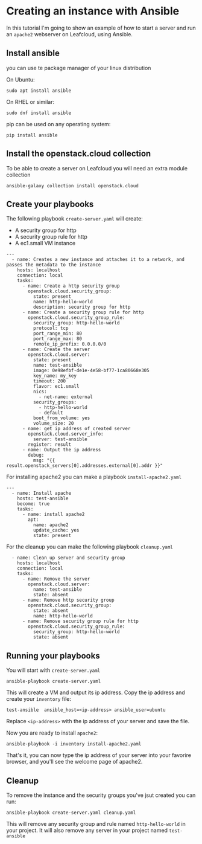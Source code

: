# Creating an instance with Ansible
In this tutorial I'm going to show an example of how to start a server and run an `apache2` webserver on Leafcloud, using Ansible.

## Install ansible

you can use te package manager of your linux distribution

On Ubuntu:
```shell
sudo apt install ansible
```

On RHEL or similar:
```shell
sudo dnf install ansible
```

pip can be used on any operating system:
```shell
pip install ansible
```

## Install the openstack.cloud collection

To be able to create a server on Leafcloud you will need an extra module collection
```shell
ansible-galaxy collection install openstack.cloud
```

## Create your playbooks

The following playbook `create-server.yaml` will create:

- A security group for http
- A security group rule for http
- A ec1.small VM instance

```shell
---
  - name: Creates a new instance and attaches it to a network, and passes the metadata to the instance
    hosts: localhost
    connection: local
    tasks:
      - name: Create a http security group
        openstack.cloud.security_group:
          state: present
          name: http-hello-world
          description: security group for http
      - name: Create a security group rule for http
        openstack.cloud.security_group_rule:
          security_group: http-hello-world
          protocol: tcp
          port_range_min: 80
          port_range_max: 80
          remote_ip_prefix: 0.0.0.0/0
      - name: Create the server
        openstack.cloud.server:
          state: present
          name: test-ansible
          image: 0e98efbf-de1e-4e58-bf77-1ca80668e305
          key_name: my_key
          timeout: 200
          flavor: ec1.small
          nics:
            - net-name: external
          security_groups:
            - http-hello-world
            - default
          boot_from_volume: yes
          volume_size: 20
      - name: get ip address of created server
        openstack.cloud.server_info:
          server: test-ansible
        register: result
      - name: Output the ip address
        debug:
          msg: "{{ result.openstack_servers[0].addresses.external[0].addr }}"
```

For installing apache2 you can make a playbook `install-apache2.yaml`
```shell
---
  - name: Install apache
    hosts: test-ansible
    become: true
    tasks:
      - name: install apache2
        apt:
          name: apache2
          update_cache: yes
          state: present
```

For the cleanup you can make the following playbook `cleanup.yaml`
```shell
  - name: Clean up server and security group
    hosts: localhost
    connection: local
    tasks:
      - name: Remove the server
        openstack.cloud.server:
          name: test-ansible
          state: absent
      - name: Remove http security group
        openstack.cloud.security_group:
          state: absent
          name: http-hello-world
      - name: Remove security group rule for http
        openstack.cloud.security_group_rule:
          security_group: http-hello-world
          state: absent
```

## Running your playbooks

You will start with `create-server.yaml`

```shell
ansible-playbook create-server.yaml
```

This will create a VM and output its ip address.
Copy the ip address and create your `inventory` file:

```shell
test-ansible  ansible_host=<ip-address> ansible_user=ubuntu
```
Replace `<ip-address>` with the ip address of your server and save the file.

Now you are ready to install `apache2`:
```shell
ansible-playbook -i inventory install-apache2.yaml
```

That's it, you can now type the ip address of your server into your favorire browser,
and you'll see the welcome page of apache2.

## Cleanup

To remove the instance and the security groups you've jsut created you can run:
```shell
ansible-playbook create-server.yaml cleanup.yaml
```

This will remove any security group and rule named `http-hello-world` in your project.
It will also remove any server in your project named `test-ansible`
